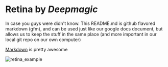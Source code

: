 # Retina by *Deepmagic*
In case you guys were didn't know.  This README.md is github flavored markdown (gfm), and can be used just like our google docs document, but allows us to keep the stuff in the same place (and more important in our local git repo on our own computer)

[Markdown](https://guides.github.com/features/mastering-markdown/) is pretty awesome 

![retina_example](https://kaggle2.blob.core.windows.net/competitions/kaggle/4104/media/retina.jpg)